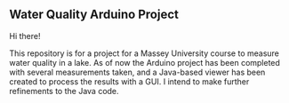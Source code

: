 ## Water Quality Arduino Project

Hi there!

This repository is for a project for a Massey University course to measure water quality in a lake. As of now the Arduino project has been completed with several measurements taken, and a Java-based viewer has been created to process the results with a GUI. I intend to make further refinements to the Java code.
